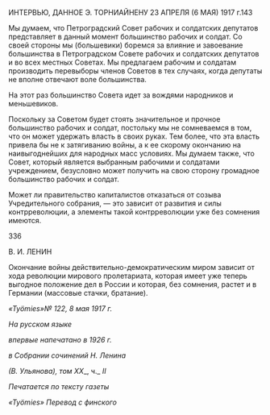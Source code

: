 ИНТЕРВЬЮ, ДАННОЕ Э. ТОРНИАЙНЕНУ 23 АПРЕЛЯ (6 МАЯ) 1917 г.143

Мы думаем, что Петроградский Совет рабочих и солдатских депутатов представляет в данный момент большинство рабочих и солдат. Со своей стороны мы (большевики) боремся за влияние и завоевание большинства в Петроградском Совете рабочих и сол­датских депутатов и во всех местных Советах. Мы предлагаем рабочим и солдатам производить перевыборы членов Советов в тех случаях, когда депутаты не вполне от­вечают воле большинства.

На этот раз большинство Совета идет за вождями народников и меньшевиков.

Поскольку за Советом будет стоять значительное и прочное большинство рабочих и солдат, постольку мы не сомневаемся в том, что он может удержать власть в своих ру­ках. Тем более, что эта власть привела бы не к затягиванию войны, а к ее скорому окончанию на наивыгоднейших для народных масс условиях. Мы думаем также, что Совет, который является выбранным рабочими и солдатами учреждением, безусловно может получить на свою сторону громадное большинство рабочих и солдат.

Может ли правительство капиталистов отказаться от созыва Учредительного собра­ния, — это зависит от развития и силы контрреволюции, а элементы такой контррево­люции уже без сомнения имеются.

  

336

  

В. И. ЛЕНИН

  

Окончание войны действительно-демократическим миром зависит от хода револю­ции мирового пролетариата, которая имеет уже теперь выгодное положение дел в Рос­сии и которая, без сомнения, растет и в Германии (массовые стачки, братание).

  

_«Työmies»№_ _122, 8 мая 1917 г._

_На русском языке_

_впервые напечатано в 1926 г._

_в Собрании сочинений Н. Ленина_

_(В. Ульянова), том_ _XX__, ч._ _II_

  

_Печатается по тексту газеты_

_«Työmies»_ _Перевод с финского_